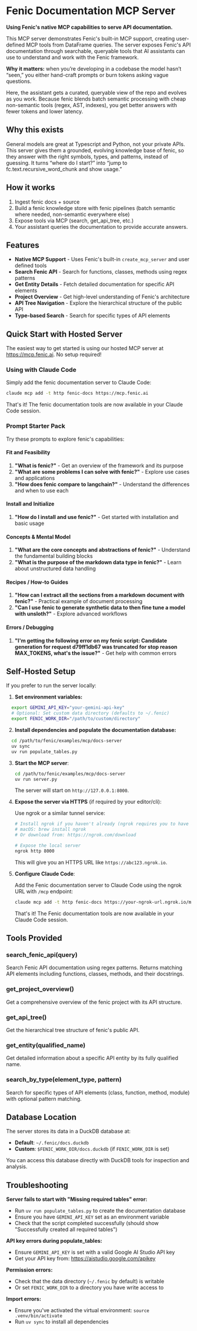# Fenic Documentation MCP Server

**Using Fenic's native MCP capabilities to serve API documentation.**

This MCP server demonstrates Fenic's built-in MCP support, creating user-defined MCP tools from DataFrame queries. The server exposes Fenic's API documentation through searchable, queryable tools that AI assistants can use to understand and work with the Fenic framework.

**Why it matters:** when you’re developing in a codebase the model hasn’t “seen,” you either hand-craft prompts or burn tokens asking vague questions.

Here, the assistant gets a curated, queryable view of the repo and evolves as you work. Because fenic blends batch semantic processing with cheap non-semantic tools (regex, AST, indexes), you get better answers with fewer tokens and lower latency.

## Why this exists

General models are great at Typescript and Python, not your private APIs. This server gives them a grounded, evolving knowledge base of fenic, so they answer with the right symbols, types, and patterns, instead of guessing. It turns “where do I start?” into “jump to fc.text.recursive_word_chunk and show usage.”

## How it works

1. Ingest fenic docs + source
2. Build a fenic knowledge store with fenic pipelines (batch semantic where needed, non-semantic everywhere else)
3. Expose tools via MCP (search, get_api_tree, etc.)
4. Your assistant queries the documentation to provide accurate answers.

## Features

- **Native MCP Support** - Uses Fenic's built-in `create_mcp_server` and user defined tools
- **Search Fenic API** - Search for functions, classes, methods using regex patterns
- **Get Entity Details** - Fetch detailed documentation for specific API elements
- **Project Overview** - Get high-level understanding of Fenic's architecture
- **API Tree Navigation** - Explore the hierarchical structure of the public API
- **Type-based Search** - Search for specific types of API elements

## Quick Start with Hosted Server

The easiest way to get started is using our hosted MCP server at https://mcp.fenic.ai. No setup required!

### Using with Claude Code

Simply add the fenic documentation server to Claude Code:

```bash
claude mcp add -t http fenic-docs https://mcp.fenic.ai
```

That's it! The fenic documentation tools are now available in your Claude Code session.

### Prompt Starter Pack

Try these prompts to explore fenic's capabilities:

#### Fit and Feasibility
1. **"What is fenic?"** - Get an overview of the framework and its purpose
2. **"What are some problems I can solve with fenic?"** - Explore use cases and applications
3. **"How does fenic compare to langchain?"** - Understand the differences and when to use each

#### Install and Initialize
1. **"How do I install and use fenic?"** - Get started with installation and basic usage

#### Concepts & Mental Model
1. **"What are the core concepts and abstractions of fenic?"** - Understand the fundamental building blocks
2. **"What is the purpose of the markdown data type in fenic?"** - Learn about unstructured data handling

#### Recipes / How-to Guides
1. **"How can I extract all the sections from a markdown document with fenic?"** - Practical example of document processing
2. **"Can I use fenic to generate synthetic data to then fine tune a model with unsloth?"** - Explore advanced workflows

#### Errors / Debugging
1. **"I'm getting the following error on my fenic script: Candidate generation for request d79ff1db67 was truncated for stop reason MAX_TOKENS, what's the issue?"** - Get help with common errors

## Self-Hosted Setup

If you prefer to run the server locally:

1. **Set environment variables:**

```bash
  export GEMINI_API_KEY="your-gemini-api-key"
  # Optional: Set custom data directory (defaults to ~/.fenic)
  export FENIC_WORK_DIR="/path/to/custom/directory"
```

2. **Install dependencies and populate the documentation database:**

```bash
  cd /path/to/fenic/examples/mcp/docs-server
  uv sync
  uv run populate_tables.py
```

3. **Start the MCP server**:

   ```bash
   cd /path/to/fenic/examples/mcp/docs-server
   uv run server.py
   ```

   The server will start on `http://127.0.0.1:8000`.

4. **Expose the server via HTTPS** (if required by your editor/cli):

   Use ngrok or a similar tunnel service:

   ```bash
   # Install ngrok if you haven't already (ngrok requires you to have an account)
   # macOS: brew install ngrok
   # Or download from: https://ngrok.com/download

   # Expose the local server
   ngrok http 8000
   ```

   This will give you an HTTPS URL like `https://abc123.ngrok.io`.

5. **Configure Claude Code**:

   Add the Fenic documentation server to Claude Code using the ngrok URL with `/mcp` endpoint:

   ```bash
   claude mcp add -t http fenic-docs https://your-ngrok-url.ngrok.io/mcp
   ```

   That's it! The Fenic documentation tools are now available in your Claude Code session.

## Tools Provided

### search_fenic_api(query)

Search Fenic API documentation using regex patterns. Returns matching API elements including functions, classes, methods, and their docstrings.

### get_project_overview()

Get a comprehensive overview of the fenic project with its API structure.

### get_api_tree()

Get the hierarchical tree structure of fenic's public API.

### get_entity(qualified_name)

Get detailed information about a specific API entity by its fully qualified name.

### search_by_type(element_type, pattern)

Search for specific types of API elements (class, function, method, module) with optional pattern matching.

## Database Location

The server stores its data in a DuckDB database at:

- **Default**: `~/.fenic/docs.duckdb`
- **Custom**: `$FENIC_WORK_DIR/docs.duckdb` (if `FENIC_WORK_DIR` is set)

You can access this database directly with DuckDB tools for inspection and analysis.

## Troubleshooting

**Server fails to start with "Missing required tables" error:**

- Run `uv run populate_tables.py` to create the documentation database
- Ensure you have `GEMINI_API_KEY` set as an environment variable
- Check that the script completed successfully (should show "Successfully created all required tables")

**API key errors during populate_tables:**

- Ensure `GEMINI_API_KEY` is set with a valid Google AI Studio API key
- Get your API key from: https://aistudio.google.com/apikey


**Permission errors:**

- Check that the data directory (`~/.fenic` by default) is writable
- Or set `FENIC_WORK_DIR` to a directory you have write access to

**Import errors:**

- Ensure you've activated the virtual environment: `source .venv/bin/activate`
- Run `uv sync` to install all dependencies
